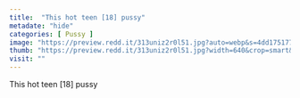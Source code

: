 ```yaml
---
title:  "This hot teen [18] pussy"
metadate: "hide"
categories: [ Pussy ]
image: "https://preview.redd.it/313uniz2r0l51.jpg?auto=webp&s=4dd1751779ce1e79f34ac8e0d354b1967bd22fd8"
thumb: "https://preview.redd.it/313uniz2r0l51.jpg?width=640&crop=smart&auto=webp&s=450c21e9a6ad7c391049453435adf84623017d07"
visit: ""
---
```

This hot teen [18] pussy
